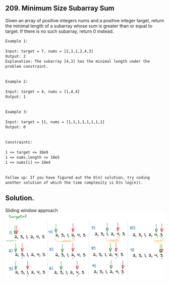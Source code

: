 ## 209. Minimum Size Subarray Sum

Given an array of positive integers nums and a positive integer target, return the minimal length of a 
subarray whose sum is greater than or equal to target. If there is no such subarray, return 0 instead.

 
```
Example 1:

Input: target = 7, nums = [2,3,1,2,4,3]
Output: 2
Explanation: The subarray [4,3] has the minimal length under the problem constraint.


Example 2:

Input: target = 4, nums = [1,4,4]
Output: 1


Example 3:

Input: target = 11, nums = [1,1,1,1,1,1,1,1]
Output: 0
 

Constraints:

1 <= target <= 10e9
1 <= nums.length <= 10e5
1 <= nums[i] <= 10e4
 

Follow up: If you have figured out the O(n) solution, try coding another solution of which the time complexity is O(n log(n)).
```

## Solution. 
Sliding window approach
![](im1.png)